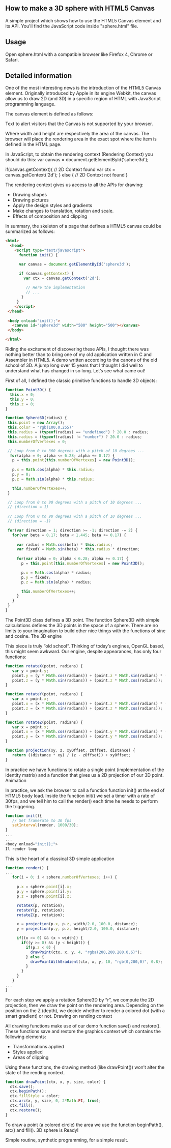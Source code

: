 ## How to make a 3D sphere with HTML5 Canvas

A simple project which shows how to use the HTML5 Canvas element and its API. You'll find the JavaScript code inside "sphere.html" file.

## Usage

Open sphere.html with a compatible browser like Firefox 4, Chrome or Safari.


## Detailed information

One of the most interesting news is the introduction of the HTML5 Canvas element. Originally introduced by Apple in its engine Webkit, the canvas allow us to draw 2D (and 3D) in a specific region of HTML with JavaScript programming language.

The canvas element is defined as follows:

<canvas id="sphere3d" width="100" height="100">
    Text to alert visitors that the Canvas
    is not supported by your browser.
</canvas>

Where width and height are respectively the area of the canvas. The browser will place the rendering area in the exact spot where the item is defined in the HTML page.

In JavaScript, to obtain the rendering context (Rendering Context) you should do this:
var canvas = document.getElementById('sphere3d');
               
if(canvas.getContext){
  // 2D Context found
  var ctx = canvas.getContext('2d');
} else {
  // 2D Context not found
}

The rendering context gives us access to all the APIs for drawing:

- Drawing shapes
- Drawing pictures
- Apply the design styles and gradients
- Make changes to translation, rotation and scale.
- Effects of composition and clipping

In summary, the skeleton of a page that defines a HTML5 canvas could be summarized as follows:

```html
<html>
  <head>
    <script type="text/javascript">
      function init() {

      var canvas = document.getElementById('sphere3d');

      if (canvas.getContext) {
        var ctx = canvas.getContext('2d');
 
         // Here the implementation
         // ...
       }
     }
    </script>
 </head>
 
 <body onload="init();">
   <canvas id="sphere3d" width="500" height="500"></canvas>
 </body>

</html>
```

Riding the excitement of discovering these APIs, I thought there was nothing better than to bring one of my old application written in C and Assembler in HTML5. A demo written according to the canons of the old school of 3D. A jump long over 15 years that I thought I did well to understand what has changed in so long.
Let’s see what came out!

First of all, I defined the classic primitive functions to handle 3D objects:

```javascript
function Point3D() {
  this.x = 0;
  this.y = 0;
  this.z = 0;
}

function Sphere3D(radius) {
 this.point = new Array();
 this.color = "rgb(100,0,255)"
 this.radius = (typeof(radius) == "undefined") ? 20.0 : radius;
 this.radius = (typeof(radius) != "number") ? 20.0 : radius;
 this.numberOfVertexes = 0;

 // Loop from 0 to 360 degrees with a pitch of 10 degrees ...
  for(alpha = 0; alpha <= 6.28; alpha += 0.17) {
   p = this.point[this.numberOfVertexes] = new Point3D();
     
   p.x = Math.cos(alpha) * this.radius;
   p.y = 0;
   p.z = Math.sin(alpha) * this.radius;

   this.numberOfVertexes++;
 }

 // Loop from 0 to 90 degrees with a pitch of 10 degrees ...
 // (direction = 1)
 
 // Loop from 0 to 90 degrees with a pitch of 10 degrees ...
 // (direction = -1)

 for(var direction = 1; direction >= -1; direction -= 2) {
   for(var beta = 0.17; beta < 1.445; beta += 0.17) {
       
     var radius = Math.cos(beta) * this.radius;
     var fixedY = Math.sin(beta) * this.radius * direction;
     
     for(var alpha = 0; alpha < 6.28; alpha += 0.17) {
       p = this.point[this.numberOfVertexes] = new Point3D();

       p.x = Math.cos(alpha) * radius;
       p.y = fixedY;
       p.z = Math.sin(alpha) * radius;

       this.numberOfVertexes++;
     }
   }
 }
}
```

The Point3D class defines a 3D point. The function Sphere3D with simple calculations defines the 3D points in the space of a sphere. There are no limits to your imagination to build other nice things with the functions of sine and cosine.
The 3D engine

This piece is truly “old school”. Thinking of today’s engines, OpenGL based, this might seem awkward. Our engine, despite appearances, has only four functions:

```javascript
function rotateX(point, radians) {
   var y = point.y;
   point.y = (y * Math.cos(radians)) + (point.z * Math.sin(radians) * -1.0);
   point.z = (y * Math.sin(radians)) + (point.z * Math.cos(radians));
}

function rotateY(point, radians) {
   var x = point.x;
   point.x = (x * Math.cos(radians)) + (point.z * Math.sin(radians) * -1.0);
   point.z = (x * Math.sin(radians)) + (point.z * Math.cos(radians));
}

function rotateZ(point, radians) {
   var x = point.x;
   point.x = (x * Math.cos(radians)) + (point.y * Math.sin(radians) * -1.0);
   point.y = (x * Math.sin(radians)) + (point.y * Math.cos(radians));
}

function projection(xy, z, xyOffset, zOffset, distance) {
   return ((distance * xy) / (z - zOffset)) + xyOffset;
}
```

In practice we have functions to rotate a single point (implementation of the identity matrix) and a function that gives us a 2D projection of our 3D point.
Animation

In practice, we ask the browser to call a function function init() at the end of HTML5 body load. Inside the function init() we set a timer with a rate of 30fps, and we tell him to call the render() each time he needs to perform the triggering.

```javascript
function init(){
   // Set framerate to 30 fps
   setInterval(render, 1000/30);
}
...
...
<body onload="init();">
Il render loop
```

This is the heart of a classical 3D simple application

```javascript
function render() {
...
   for(i = 0; i < sphere.numberOfVertexes; i++) {
   
     p.x = sphere.point[i].x;
     p.y = sphere.point[i].y;
     p.z = sphere.point[i].z;

     rotateX(p, rotation);
     rotateY(p, rotation);
     rotateZ(p, rotation);

     x = projection(p.x, p.z, width/2.0, 100.0, distance);
     y = projection(p.y, p.z, height/2.0, 100.0, distance);

     if((x >= 0) && (x < width)) {
       if((y >= 0) && (y < height)) {
         if(p.z < 0) {
           drawPoint(ctx, x, y, 4, "rgba(200,200,200,0.6)");
         } else {
           drawPointWithGradient(ctx, x, y, 10, "rgb(0,200,0)", 0.8);
         }
       }
     }                    
   }
...
}
```

For each step we apply a rotation Sphere3D by “r”, we compute the 2D projection, then we draw the point on the rendering area. Depending on the position on the Z (depth), we decide whether to render a colored dot (with a smart gradient) or not.
Drawing on rending context

All drawing functions make use of our demo function save() and restore(). These functions save and restore the graphics context which contains the following elements:

- Transformations applied
- Styles applied
- Areas of clipping

Using these functions, the drawing method (like drawPoint()) won’t alter the state of the rending context.

```javascript
function drawPoint(ctx, x, y, size, color) {
  ctx.save();
  ctx.beginPath();
  ctx.fillStyle = color;
  ctx.arc(x, y, size, 0, 2*Math.PI, true);
  ctx.fill();
  ctx.restore();
}
```

To draw a point (a colored circle) the area we use the function beginPath(), arc() and fill().
3D sphere is Ready!

Simple routine, synthetic programming, for a simple result.

